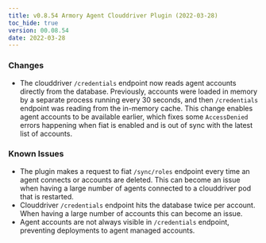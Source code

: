 ```yaml
---
title: v0.8.54 Armory Agent Clouddriver Plugin (2022-03-28)
toc_hide: true
version: 00.08.54
date: 2022-03-28
---
```


### Changes

* The clouddriver `/credentials` endpoint now reads agent accounts directly from the database. Previously, accounts were loaded in memory by a separate process running every 30 seconds, and then `/credentials` endpoint was reading from the in-memory cache. This change enables agent accounts to be available earlier, which fixes some `AccessDenied` errors happening when fiat is enabled and is out of sync with the latest list of accounts.

### Known Issues

* The plugin makes a request to fiat `/sync/roles` endpoint every time an agent connects or accounts are deleted. This can become an issue when having a large number of agents connected to a clouddriver pod that is restarted.
* Clouddriver `/credentials` endpoint hits the database twice per account. When having a large number of accounts this can become an issue.
* Agent accounts are not always visible in `/credentials` endpoint, preventing deployments to agent managed accounts.

